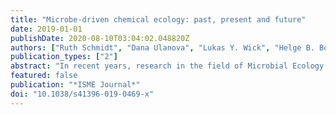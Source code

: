 ```yaml
---
title: "Microbe-driven chemical ecology: past, present and future"
date: 2019-01-01
publishDate: 2020-08-10T03:04:02.048820Z
authors: ["Ruth Schmidt", "Dana Ulanova", "Lukas Y. Wick", "Helge B. Bode", "Paolina Garbeva"]
publication_types: ["2"]
abstract: "In recent years, research in the field of Microbial Ecology has revealed the tremendous diversity and complexity of microbial communities across different ecosystems. Microbes play a major role in ecosystem functioning and contribute to the health and fitness of higher organisms. Scientists are now facing many technological and methodological challenges in analyzing these complex natural microbial communities. The advances in analytical and omics techniques have shown that microbial communities are largely shaped by chemical interaction networks mediated by specialized (water-soluble and volatile) metabolites. However, studies concerning microbial chemical interactions need to consider biotic and abiotic factors on multidimensional levels, which require the development of new tools and approaches mimicking natural microbial habitats. In this review, we describe environmental factors affecting the production and transport of specialized metabolites. We evaluate their ecological functions and discuss approaches to address future challenges in microbial chemical ecology (MCE). We aim to emphasize that future developments in the field of MCE will need to include holistic studies involving organisms at all levels and to consider mechanisms underlying the interactions between viruses, micro-, and macro-organisms in their natural environments."
featured: false
publication: "*ISME Journal*"
doi: "10.1038/s41396-019-0469-x"
---
```


